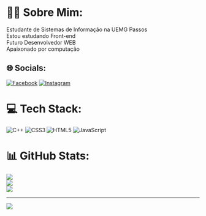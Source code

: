 #  💁‍♂️ Sobre Mim:
Estudante de Sistemas de Informação na UEMG Passos<br>Estou estudando Front-end<br>Futuro Desenvolvedor WEB<br>Apaixonado por computação


## 🌐 Socials:
[![Facebook](https://img.shields.io/badge/Facebook-%231877F2.svg?logo=Facebook&logoColor=white)](https://facebook.com/https://www.facebook.com/joao.lino.7146557) [![Instagram](https://img.shields.io/badge/Instagram-%23E4405F.svg?logo=Instagram&logoColor=white)](https://instagram.com/https://www.instagram.com/jpabloslino/) 

# 💻 Tech Stack:
![C++](https://img.shields.io/badge/c++-%2300599C.svg?style=for-the-badge&logo=c%2B%2B&logoColor=white) ![CSS3](https://img.shields.io/badge/css3-%231572B6.svg?style=for-the-badge&logo=css3&logoColor=white) ![HTML5](https://img.shields.io/badge/html5-%23E34F26.svg?style=for-the-badge&logo=html5&logoColor=white) ![JavaScript](https://img.shields.io/badge/javascript-%23323330.svg?style=for-the-badge&logo=javascript&logoColor=%23F7DF1E)
# 📊 GitHub Stats:
![](https://github-readme-stats.vercel.app/api?username=jpabloslino&theme=radical&hide_border=false&include_all_commits=false&count_private=false)<br/>
![](https://github-readme-streak-stats.herokuapp.com/?user=jpabloslino&theme=radical&hide_border=false)<br/>
![](https://github-readme-stats.vercel.app/api/top-langs/?username=jpabloslino&theme=radical&hide_border=false&include_all_commits=false&count_private=false&layout=compact)

---
[![](https://visitcount.itsvg.in/api?id=jpabloslino&icon=0&color=0)](https://visitcount.itsvg.in)

<!-- Proudly created with GPRM ( https://gprm.itsvg.in ) -->
